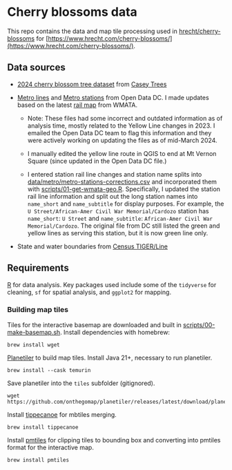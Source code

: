 # Cherry blossoms data
This repo contains the data and map tile processing used in [hrecht/cherry-blossoms](https://github.com/hrecht/cherry-blossoms) for [https://www.hrecht.com/cherry-blossoms/](https://www.hrecht.com/cherry-blossoms/).

## Data sources
-   [2024 cherry blossom tree dataset](https://caseytrees.maps.arcgis.com/apps/webappviewer/index.html?id=0f81cb73aee84c329bef8e2b5b80a200) from [Casey Trees](https://caseytrees.org/)

-   [Metro lines](https://opendata.dc.gov/maps/DCGIS::metro-lines-regional/about) and [Metro stations](https://opendata.dc.gov/datasets/DCGIS::metro-stations-regional/about) from Open Data DC. I made updates based on the latest [rail map](https://www.wmata.com/schedules/maps/) from WMATA.

    -   Note: These files had some incorrect and outdated information as of analysis time, mostly related to the Yellow Line changes in 2023. I emailed the Open Data DC team to flag this information and they were actively working on updating the files as of mid-March 2024.

    -   I manually edited the yellow line route in QGIS to end at Mt Vernon Square (since updated in the Open Data DC file.)

    -   I entered station rail line changes and station name splits into [data/metro/metro-stations-corrections.csv](data/metro/metro-stations-corrections.csv) and incorporated them with [scripts/01-get-wmata-geo.R](scripts/01-get-wmata-geo.R). Specifically, I updated the station rail line information and split out the long station names into `name_short` and `name_subtitle` for display purposes. For example, the `U Street/African-Amer Civil War Memorial/Cardozo` station has `name_short`: `U Street` and `name_subtitle`: `African-Amer Civil War Memorial/Cardozo`. The original file from DC still listed the green and yellow lines as serving this station, but it is now green line only.

-   State and water boundaries from [Census TIGER/Line](https://www.census.gov/geographies/mapping-files/time-series/geo/tiger-line-file.html)

## Requirements

[R](https://www.r-project.org/) for data analysis. Key packages used include some of the `tidyverse` for cleaning, `sf` for spatial analysis, and `ggplot2` for mapping.

### Building map tiles
Tiles for the interactive basemap are downloaded and built in [scripts/00-make-basemap.sh](scripts/00-make-basemap.sh).
Install dependencies with homebrew:
```
brew install wget
```

[Planetiler](https://github.com/onthegomap/planetiler) to build map tiles. Install Java 21+, necessary to run planetiler.
```
brew install --cask temurin
```

Save planetiler into the `tiles` subfolder (gitignored).
```
wget https://github.com/onthegomap/planetiler/releases/latest/download/planetiler.jar
```

Install [tippecanoe](https://github.com/felt/tippecanoe) for mbtiles merging.
```
brew install tippecanoe
```

Install [pmtiles](https://github.com/protomaps/go-pmtiles) for clipping tiles to bounding box and converting into pmtiles format for the interactive map.
```
brew install pmtiles
```
